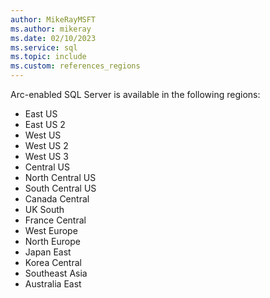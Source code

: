 ```yaml
---
author: MikeRayMSFT
ms.author: mikeray
ms.date: 02/10/2023
ms.service: sql
ms.topic: include
ms.custom: references_regions
---
```


Arc-enabled SQL Server is available in the following regions:

- East US
- East US 2
- West US
- West US 2
- West US 3
- Central US
- North Central US
- South Central US
- Canada Central
- UK South
- France Central
- West Europe
- North Europe
- Japan East
- Korea Central
- Southeast Asia
- Australia East
